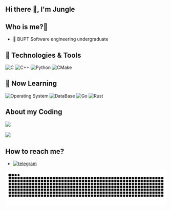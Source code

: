 ## Hi there 👋, I'm Jungle

## Who is me?:eyes:
- 👋 BUPT Software engineering undergraduate

## 🔧 Technologies & Tools
![C](https://img.shields.io/badge/Code-C-informational?style=flat-square&logo=c&logoColor=white&color=2bbc8a)
![C++](https://img.shields.io/badge/Code-C++-informational?style=flat-square&logo=cplusplus&logoColor=white&color=2bbc8a)
![Python](https://img.shields.io/badge/Code-Python-informational?style=flat-square&logo=python&logoColor=white&color=2bbc8a)
![CMake](https://img.shields.io/badge/Code-CMake-informational?style=flat-square&logo=cmake&logoColor=white&color=2bbc8a)

## 🌟 Now Learning

![Operating System](https://img.shields.io/badge/Learning-Operating--System-informational?style=flat-square&logo=Linux&logoColor=white&color=2bbc8a)
![DataBase](https://img.shields.io/badge/Learning-DataBase-informational?style=flat-square&logo=MySQL&logoColor=white&color=2bbc8a)
![Go](https://img.shields.io/badge/Learning-Go-informational?style=flat-square&logo=go&logoColor=white&color=2bbc8a)
![Rust](https://img.shields.io/badge/Learning-Rust-informational?style=flat-square&logo=rust&logoColor=white&color=2bbc8a)

## About my Coding

![](https://github-readme-stats.zohan.tech/api?username=Jungle430&show_icons=true&count_private=true&theme=buefy)

![](https://github-readme-streak-stats.herokuapp.com/?user=Jungle430&theme=buefy)

## How to reach me?

- [![telegram](https://img.shields.io/static/v1?style=flat-square&logo=telegram&label=&message=@Jungle&color=eaeff9&labelColor=blue)](https://t.me/Junglehaobin)

![github contribution grid snake animation](https://github.com/Y4tacker/Y4tacker/blob/output/github-contribution-grid-snake.svg)
